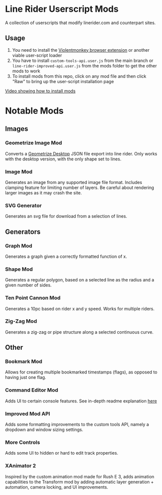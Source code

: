 # Line Rider Userscript Mods

A collection of userscripts that modify linerider.com and counterpart sites.

## Usage

1. You need to install the [Violentmonkey browser extension](https://violentmonkey.github.io/) or another viable user-script loader
2. You have to install `custom-tools-api.user.js` from the main branch or `line-rider-improved-api.user.js` from the mods folder to get the other mods to work
3. To install mods from this repo, click on any mod file and then click "Raw" to bring up the user-script installation page

[Video showing how to install mods](https://streamable.com/v4wzx)

# Notable Mods

## Images

### Geometrize Image Mod

Converts a [Geometrize Desktop](https://www.geometrize.co.uk/) JSON file export into line rider. Only works with the desktop version, with the only shape set to lines.

### Image Mod

Generates an image from any supported image file format. Includes clamping feature for limiting number of layers. Be careful about rendering larger images as it may crash the site.

### SVG Generator

Generates an svg file for download from a selection of lines.

## Generators

### Graph Mod

Generates a graph given a correctly formatted function of x.

### Shape Mod

Generates a regular polygon, based on a selected line as the radius and a given number of sides.

### Ten Point Cannon Mod

Generates a 10pc based on rider x and y speed. Works for multiple riders.

### Zig-Zag Mod

Generates a zig-zag or pipe structure along a selected continuous curve.

## Other

### Bookmark Mod

Allows for creating multiple bookmarked timestamps (flags), as opposed to having just one flag.

### Command Editor Mod

Adds UI to certain console features. See in-depth readme explanation [here](https://github.com/Malizma333/line-rider-command-editor-userscript/tree/master#readme)

### Improved Mod API

Adds some formatting improvements to the custom tools API, namely a dropdown and window sizing settings.

### More Controls

Adds some UI to hidden or hard to edit track properties.

### XAnimator 2

Inspired by the custom animation mod made for Rush E 3, adds animation capabilities to the Transform mod by adding automatic layer generation + automation, camera locking, and UI improvements.
